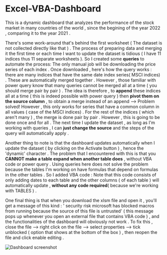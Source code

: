 # Excel-VBA-Dashboard
This is a dynamic dashboard that analyzes the performance of the stock market in many countries of the world , since the begining of the year 2022 , comparing it to the year 2021 .  

There's some work-around that's behind the first worksheet ( The dataset is not collected directly like that ) . The process of preparing data and merging it the first time or 
each time I want to update the dataset is tidious ( I have 11  indices thus 11 separate worksheets ). So I created some <b>queries</b> to automate the process: The only manual job will be downloading the price series of each 
index . Once downloaded , here's how the query works : there are many indices that have the same date index series( MSCI indices) . These are automatically merged together
. However , those familiar with power query know that many queries cannot be merged all at a time ( you should merge pair by pair ) . The idea is therefore , to <b>append</b> 
these indices all at a time ( this is indeed possible with power query ) then <b>pivot them on the source column</b> , to obtain a merge instead of an append --> Problem solved! 
However , this only works for series that have a common column in all values ( case of the MSCI indices) .  For the rest of the indices ( which aren't many ) , the merge 
is done pair by pair . However , this is going to be done once and for all . The next time I update the dataset , as long as I'm working with queries , I can <b>just change
the source</b> and the steps of the query will automatically apply . 

Another thing to note is that the dashboard updates automatically when I update the dataset ( by clicking on the Activate button ) ,  hence the 'dynamic' character . The problem that I encountered with this is
that you <b>CANNOT make a table expand when another table does</b> , without VBA code or power query . Using queries here does not solve the problem because the tables I'm working
on have formulas that depend on formulas in the other tables . So I added VBA code : Note that this code consists of only adding dates to each table and the other columns ( of each table ) 
will automatically update , <b>without any code required</b>( because we're working with TABLES ) . 

One final thing is that when you download the xlsm file and open it , you'll get a message of this kind : '
security risk microsoft has blocked macros from running because the source of this file is untrusted' ( this message pops up whenever you open an external file that contains VBA code )  , and the functionalities of the dashboard will obviously not work . To fix this , close the file --> right click on the file --> select properties --> tick unblocked ( option that shows at the bottom of the box ) , then reopen the file and click enable editing . 

![Dashboard screenshot](https://user-images.githubusercontent.com/69468586/185928063-ddff1abd-15fe-495a-9bd3-d69108d3c354.PNG)

